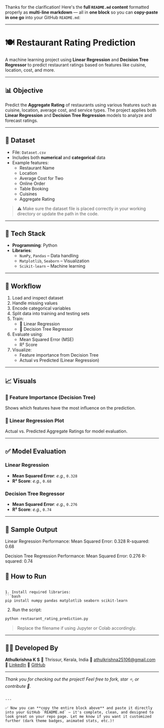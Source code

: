 Thanks for the clarification! Here's the **full `README.md` content** formatted properly as **multi-line markdown** — all in **one block** so you can **copy-paste in one go** into your GitHub `README.md`:

---


# 🍽️ Restaurant Rating Prediction

A machine learning project using **Linear Regression** and **Decision Tree Regressor** to predict restaurant ratings based on features like cuisine, location, cost, and more.

---

## 📊 Objective

Predict the **Aggregate Rating** of restaurants using various features such as cuisine, location, average cost, and service types. The project applies both **Linear Regression** and **Decision Tree Regression** models to analyze and forecast ratings.

---

## 📁 Dataset

- File: `Dataset.csv`
- Includes both **numerical** and **categorical** data
- Example features:
  - Restaurant Name
  - Location
  - Average Cost for Two
  - Online Order
  - Table Booking
  - Cuisines
  - Aggregate Rating

> ⚠️ Make sure the dataset file is placed correctly in your working directory or update the path in the code.

---

## 🧰 Tech Stack

- **Programming**: Python
- **Libraries**:
  - `NumPy`, `Pandas` – Data handling
  - `Matplotlib`, `Seaborn` – Visualization
  - `Scikit-learn` – Machine learning

---

## 🔄 Workflow

1. Load and inspect dataset
2. Handle missing values
3. Encode categorical variables
4. Split data into training and testing sets
5. Train:
   - 🔹 Linear Regression
   - 🔹 Decision Tree Regressor
6. Evaluate using:
   - Mean Squared Error (MSE)
   - R² Score
7. Visualize:
   - Feature importance from Decision Tree
   - Actual vs Predicted (Linear Regression)

---

## 📈 Visuals

### 🔹 Feature Importance (Decision Tree)
Shows which features have the most influence on the prediction.

### 🔹 Linear Regression Plot
Actual vs. Predicted Aggregate Ratings for model evaluation.

---

## ✅ Model Evaluation

### Linear Regression
- **Mean Squared Error**: _e.g.,_ `0.328`
- **R² Score**: _e.g.,_ `0.68`

### Decision Tree Regressor
- **Mean Squared Error**: _e.g.,_ `0.276`
- **R² Score**: _e.g.,_ `0.74`

---

## 🧪 Sample Output



Linear Regression Performance:
Mean Squared Error: 0.328
R-squared: 0.68

Decision Tree Regression Performance:
Mean Squared Error: 0.276
R-squared: 0.74


## 🚀 How to Run
````

1. Install required libraries:
```bash
pip install numpy pandas matplotlib seaborn scikit-learn
````

2. Run the script:

```bash
python restaurant_rating_prediction.py
```

> Replace the filename if using Jupyter or Colab accordingly.

---

## 👨‍💻 Developed By

**Athulkrishna K S**
📍 Thrissur, Kerala, India
📧 [athulkrishna25106@gmail.com](mailto:athulkrishna25106@gmail.com)
🔗 [LinkedIn](https://www.linkedin.com/in/athul-krishna-531a4b333/)
🐙 [GitHub](https://github.com/Athulkrishna-10)

---

*Thank you for checking out the project! Feel free to fork, star ⭐, or contribute 🤝.*

```

---

✅ Now you can **copy the entire block above** and paste it directly into your GitHub `README.md` — it's complete, clean, and designed to look great on your repo page. Let me know if you want it customized further (dark theme badges, animated stats, etc.)!
```
